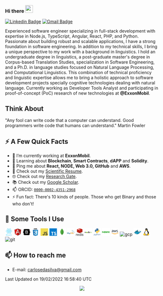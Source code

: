 ### Hi there <img src="https://media.giphy.com/media/hvRJCLFzcasrR4ia7z/giphy.gif" width="25" height="25">

[![Linkedin Badge](https://img.shields.io/badge/-carlosbr-blue?style=flat-square&logo=Linkedin&logoColor=white&link=https://www.linkedin.com/in/carlosbr/)](https://www.linkedin.com/in/carlosbr/)
[![Gmail Badge](https://img.shields.io/badge/-carlosedasilva@gmail.com-c14438?style=flat-square&logo=Gmail&logoColor=white&link=mailto:carlosedasilva@gmail.com)](mailto:carlosedasilva@gmail.com)

Experienced software engineer specializing in full-stack development with expertise in Node.js, TypeScript, Angular, React, PHP, and Python. Passionate about building robust and scalable applications, I have a strong foundation in software engineering. In addition to my technical skills, I bring a unique perspective to my work with a background in linguistics. I hold an undergraduate degree in linguistics, a post-graduate master's degree in Corpus-based Translation Studies, specialization in Software Engineering, and a Ph.D. in language studies focused on Natural Language Processing, and Computational Linguistics. This combination of technical proficiency and linguistic expertise allows me to bring a holistic approach to software development projects specially cognitive technologies dealing with natural language. Currently working as Developer Tools Analyst and participating in proof-of-concept (PoC) research of new technologies at <strong>@ExxonMobil</strong>.

<h2>Think About</h2>
"Any fool can write code that a computer can understand. Good programmers write code that humans can understand." 
Martin Fowler

<h2>⚡️ A Few Quick Facts</h2>

- 🔭 I’m currently working at <strong>ExxonMobil</strong>.
- 🧐 Learning about <strong>Blockchain</strong>, <strong>Smart Contracts</strong>, <strong>dAPP</strong> and <strong>Solidity</strong>.
- 💬 Ping me about <strong>React, NODE, Web 3.0, GitHub</strong> and <strong>AWS</strong>.
- 📙 Check out my <a href="http://lattes.cnpq.br/6820897789769079">Scientific Resume</a>.
- 🤓 Check out my <a href="https://www.researchgate.net/profile/Carlos-Silva-183">Research Gate</a>.
- 📚 Check out my <a href="https://scholar.google.com/citations?user=SyUe7coAAAAJ&hl=en">Google Scholar</a>.
- 📫 ORCID: [`0000-0002-4351-2968`](https://orcid.org/0000-0002-4351-2968)
- ⚡ Fun fact: There's 10 kinds of people. Those who get Binary and those who don't!

<h2>🚀 Some Tools I Use</h2>
<p align="left">
<img src="https://raw.githubusercontent.com/devicons/devicon/master/icons/react/react-original-wordmark.svg" alt="react" width="25" height="25" />
<img src="https://raw.githubusercontent.com/devicons/devicon/master/icons/angularjs/angularjs-original.svg" alt="angular-js" width="25" height="25" />
<img src="https://raw.githubusercontent.com/devicons/devicon/master/icons/bootstrap/bootstrap-plain.svg" alt="bootstrap" width="25" height="25" />
<img src="https://raw.githubusercontent.com/devicons/devicon/master/icons/css3/css3-original-wordmark.svg" alt="css3" width="25" height="25" />
<img src="https://raw.githubusercontent.com/devicons/devicon/master/icons/javascript/javascript-original.svg" alt="javascript" width="25" height="25" />
<img src="https://raw.githubusercontent.com/devicons/devicon/master/icons/typescript/typescript-original.svg" alt="typescript" width="25" height="25" />
<img src="https://raw.githubusercontent.com/devicons/devicon/master/icons/mongodb/mongodb-original.svg" alt="mongodb" width="25" height="25" />
<img src="https://raw.githubusercontent.com/devicons/devicon/master/icons/mysql/mysql-original-wordmark.svg" alt="mysql" width="25" height="25" />
<img src="https://raw.githubusercontent.com/devicons/devicon/master/icons/redis/redis-original-wordmark.svg" alt="redis" width="25" height="25" />
<img src="https://raw.githubusercontent.com/devicons/devicon/master/icons/nodejs/nodejs-original-wordmark.svg" alt="nodejs" width="25" height="25" />
<img src="https://raw.githubusercontent.com/devicons/devicon/master/icons/python/python-original-wordmark.svg" alt="python" width="25" height="25" />
<img src="https://raw.githubusercontent.com/devicons/devicon/master/icons/nginx/nginx-original.svg" alt="nginx" width="25" height="25" />
<img src="https://raw.githubusercontent.com/github/explore/80688e429a7d4ef2fca1e82350fe8e3517d3494d/topics/aws/aws.png" alt="aws" width="25" height="25" />
<img src="https://www.vectorlogo.zone/logos/google_cloud/google_cloud-icon.svg" alt="gcp" width="25" height="25" />
<img src="https://raw.githubusercontent.com/devicons/devicon/master/icons/docker/docker-original.svg" alt="Docker" width="25" height="25" />
<img src="https://raw.githubusercontent.com/devicons/devicon/master/icons/linux/linux-original.svg" alt="linux" width="25" height="25"/>
<img src="https://www.vectorlogo.zone/logos/git-scm/git-scm-icon.svg" alt="git" width="25" height="25"/>
</p>

<h2> 📫 How to reach me</h2>

- E-mail: [carlosedasilva@gmail.com](mailto:carlosedasilva@gmail.com)

Last Updated on 19/02/2022 16:58:40 UTC

<p align="center">
  <img src="https://capsule-render.vercel.app/api?type=waving&color=gradient&height=60&section=footer"/>
</p>
